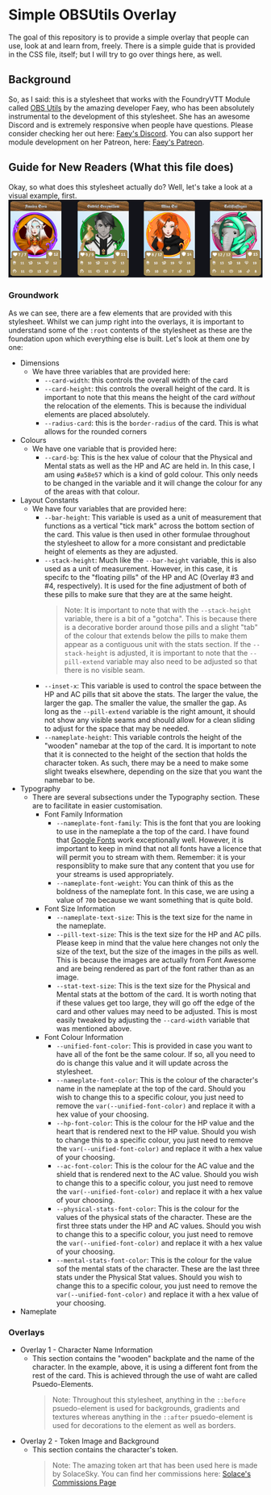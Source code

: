 # Simple OBSUtils Overlay
The goal of this repository is to provide a simple overlay that people can use, look at and learn from, freely. There is a simple guide that is provided in the CSS file, itself; but I will try to go over things here, as well.

## Background
So, as I said: this is a stylesheet that works with the FoundryVTT Module called [OBS Utils](https://foundryvtt.com/packages/obs-utils) by the amazing developer Faey, who has been absolutely instrumental to the development of this stylesheet. She has an awesome Discord and is extremely responsive when people have questions. Please consider checking her out here: [Faey's Discord](https://discord.com/invite/WfMaKPPdeM). You can also support her module development on her Patreon, here: [Faey's Patreon](https://patreon.com/voidmonster).

## Guide for New Readers (What this file does)
Okay, so what does this stylesheet actually do? Well, let's take a look at a visual example, first.
![Image of four character cards with the styling from this repository](img\card_examples.png)
### Groundwork
As we can see, there are a few elements that are provided with this stylesheet. Whilst we can jump right into the overlays, it is important to understand some of the `:root` contents of the stylesheet as these are the foundation upon which everything else is built. Let's look at them one by one:
- Dimensions
    - We have three variables that are provided here:
        - `--card-width`: this controls the overall width of the card
        - `--card-height`: this controls the overall height of the card. It is important to note that this means the height of the card *without* the relocation of the elements. This is because the individual elements are placed absolutely.
        - `--radius-card`: this is the `border-radius` of the card. This is what allows for the rounded corners
- Colours
    - We have one variable that is provided here:
        - `--card-bg`: This is the hex value of colour that the Physical and Mental stats as well as the HP and AC are held in. In this case, I am using `#a58e57` which is a kind of gold colour. This only needs to be changed in the variable and it will change the colour for any of the areas with that colour.
- Layout Constants
    - We have four variables that are provided here:
        - `--bar-height`: This variable is used as a unit of measurement that functions as a vertical "tick mark" across the bottom section of the card. This value is then used in other formulae throughout the stylesheet to allow for a more consistant and predictable height of elements as they are adjusted.
        - `--stack-height`: Much like the `--bar-height` variable, this is also used as a unit of measurement. However, in this case, it is specifc to the "floating pills" of the HP and AC (Overlay #3 and #4, respectively). It is used for the fine adjustment of both of these pills to make sure that they are at the same height.
            > Note: It is important to note that with the `--stack-height` variable, there is a bit of a "gotcha". This is because there is a decorative border around those pills and a slight "tab" of the colour that extends below the pills to make them appear as a contiguous unit with the stats section. If the `--stack-height` is adjusted, it is important to note that the `--pill-extend` variable may also need to be adjusted so that there is no visible seam.
        - `--inset-x`: This variable is used to control the space between the HP and AC pills that sit above the stats. The larger the value, the larger the gap. The smaller the value, the smaller the gap. As long as the `--pill-extend` variable is the right amount, it should not show any visible seams and should allow for a clean sliding to adjust for the space that may be needed.
        - `--nameplate-height`: This variable controls the height of the "wooden" namebar at the top of the card. It is important to note that it is connected to the height of the section that holds the character token. As such, there may be a need to make some slight tweaks elsewhere, depending on the size that you want the namebar to be.
- Typography
    - There are several subsections under the Typography section. These are to facilitate in easier customisation.
        - Font Family Information
            - `--nameplate-font-family`: This is the font that you are looking to use in the nameplate a the top of the card. I have found that [Google Fonts](https://fonts.google.com/) work exceptionally well. However, it is important to keep in mind that not all fonts have a licence that will permit you to stream with them. Remember: it is your responsiblity to make sure that any content that you use for your streams is used appropriately.
            - `--nameplate-font-weight`: You can think of this as the boldness of the nameplate font. In this case, we are using a value of `700` because we want something that is quite bold.
        - Font Size Information
            - `--nameplate-text-size`: This is the text size for the name in the nameplate.
            - `--pill-text-size`: This is the text size for the HP and AC pills. Please keep in mind that the value here changes not only the size of the text, but the size of the images in the pills as well. This is because the images are actually from Font Awesome and are being rendered as part of the font rather than as an image.
            - `--stat-text-size`: This is the text size for the Physical and Mental stats at the bottom of the card. It is worth noting that if these values get too large, they will go off the edge of the card and other values may need to be adjusted. This is most easily tweaked by adjusting the `--card-width` variable that was mentioned above.
        - Font Colour Information
            - `--unified-font-color`: This is provided in case you want to have all of the font be the same colour. If so, all you need to do is change this value and it will update across the stylesheet.
            - `--nameplate-font-color`: This is the colour of the character's name in the nameplate at the top of the card. Should you wish to change this to a specific colour, you just need to remove the `var(--unified-font-color)` and replace it with a hex value of your choosing.
            - `--hp-font-color`: This is the colour for the HP value and the heart that is rendered next to the HP value. Should you wish to change this to a specific colour, you just need to remove the `var(--unified-font-color)` and replace it with a hex value of your choosing.
            - `--ac-font-color`: This is the colour for the AC value and the shield that is rendered next to the AC value. Should you wish to change this to a specific colour, you just need to remove the `var(--unified-font-color)` and replace it with a hex value of your choosing.
            - `--physical-stats-font-color`: This is the colour for the values of the physical stats of the character. These are the first three stats under the HP and AC values. Should you wish to change this to a specific colour, you just need to remove the `var(--unified-font-color)` and replace it with a hex value of your choosing.
            - `--mental-stats-font-color`: This is the colour for the value sof the mental stats of the character. These are the last three stats under the Physical Stat values. Should you wish to change this to a specific colour, you just need to remove the `var(--unified-font-color)` and replace it with a hex value of your choosing.
- Nameplate

### Overlays
- Overlay 1 - Character Name Information
    - This section contains the "wooden" backplate and the name of the character. In the example, above, it is using a different font from the rest of the card. This is achieved through the use of waht are called Psuedo-Elements. 
        > Note: Throughout this stylesheet, anything in the `::before` psuedo-element is used for backgrounds, gradients and textures whereas anything in the `::after` psuedo-element is used for decorations to the element as well as borders.
- Overlay 2 - Token Image and Background
    - This section contains the character's token. 
        > Note: The amazing token art that has been used here is made by SolaceSky. You can find her commissions here: [Solace's Commissions Page]()